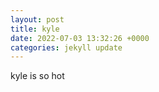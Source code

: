 ```yaml
---
layout: post
title: kyle
date: 2022-07-03 13:32:26 +0000
categories: jekyll update
---
```

kyle is so hot

